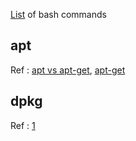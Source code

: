 [List](https://github.com/Idnan/bash-guide/blob/master/README.md) of bash commands

## apt 
Ref : [apt vs apt-get](https://itsfoss.com/apt-vs-apt-get-difference/#:~:text=I%20hope%20I%20was%20able,start%20using%20apt%20more%20often), [apt-get](https://itsfoss.com/apt-get-linux-guide/)



## dpkg 
Ref : [1](https://www.howtoforge.com/linux-dpkg-command/)
